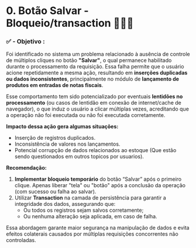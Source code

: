 # 0. Botão Salvar - Bloqueio/transaction 👨🏻‍💻

### ✅ - Objetivo :
Foi identificado no sistema um problema relacionado à ausência de controle de múltiplos cliques no botão **"Salvar"**, o qual permanece habilitado durante o processamento da requisição. Essa falha permite que o usuário acione repetidamente a mesma ação, resultando em **inserções duplicadas ou dados inconsistentes**, principalmente no módulo de **lançamento de produtos em entradas de notas fiscais**.

Esse comportamento tem sido potencializado por eventuais **lentidões no processamento** (ou casos de lentidão em conexão de internet/cache de navegador), o que induz o usuário a clicar múltiplas vezes, acreditando que a operação não foi executada ou não foi executada corretamente.

**Impacto dessa ação gera algumas situações:**

* Inserção de registros duplicados.
* Inconsistência de valores nos lançamentos.
* Potencial corrupção de dados relacionados ao estoque (Que estão sendo questionados em outros topicos por usuarios).

**Recomendação:**

1. **Implementar bloqueio temporário** do botão “Salvar” após o primeiro clique. Apenas liberar "tela" ou "botão" após a conclusão da operação (com sucesso ou falha ao salvar).
2. Utilizar  **Transaction** na camada de persistência para garantir a integridade dos dados, assegurando que:
   * Ou todos os registros sejam salvos corretamente;
   * Ou nenhuma alteração seja aplicada, em caso de falha.

Essa abordagem garante maior segurança na manipulação de dados e evita efeitos colaterais causados por múltiplas requisições concorrentes não controladas.

